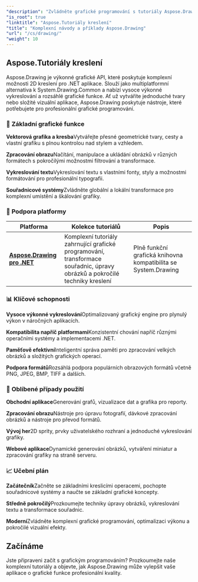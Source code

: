 ```yaml
---
"description": "Zvládněte grafické programování s tutoriály Aspose.Drawing. Naučte se transformace souřadnic, úpravy obrázků, techniky kreslení a pokročilé vizuální efekty na různých platformách."
"is_root": true
"linktitle": "Aspose.Tutoriály kreslení"
"title": "Komplexní návody a příklady Aspose.Drawing"
"url": "/cs/drawing/"
"weight": 10
---
```


## Aspose.Tutoriály kreslení

Aspose.Drawing je výkonné grafické API, které poskytuje komplexní možnosti 2D kreslení pro .NET aplikace. Slouží jako multiplatformní alternativa k System.Drawing.Common a nabízí vysoce výkonné vykreslování a rozsáhlé grafické funkce. Ať už vytváříte jednoduché tvary nebo složité vizuální aplikace, Aspose.Drawing poskytuje nástroje, které potřebujete pro profesionální grafické programování.

### 🎨 **Základní grafické funkce**

**Vektorová grafika a kresba**Vytvářejte přesné geometrické tvary, cesty a vlastní grafiku s plnou kontrolou nad stylem a vzhledem.

**Zpracování obrazu**Načítání, manipulace a ukládání obrázků v různých formátech s pokročilými možnostmi filtrování a transformace.

**Vykreslování textu**Vykreslování textu s vlastními fonty, styly a možnostmi formátování pro profesionální typografii.

**Souřadnicové systémy**Zvládněte globální a lokální transformace pro komplexní umístění a škálování grafiky.

### 🚀 **Podpora platformy**

| Platforma | Kolekce tutoriálů | Popis |
|----------|---------------------|-------------|
| **[Aspose.Drawing pro .NET](./net/)** | Komplexní tutoriály zahrnující grafické programování, transformace souřadnic, úpravy obrázků a pokročilé techniky kreslení | Plně funkční grafická knihovna kompatibilita se System.Drawing |

### 📊 **Klíčové schopnosti**

**Vysoce výkonné vykreslování**Optimalizovaný grafický engine pro plynulý výkon v náročných aplikacích.

**Kompatibilita napříč platformami**Konzistentní chování napříč různými operačními systémy a implementacemi .NET.

**Paměťově efektivní**Inteligentní správa paměti pro zpracování velkých obrázků a složitých grafických operací.

**Podpora formátů**Rozsáhlá podpora populárních obrazových formátů včetně PNG, JPEG, BMP, TIFF a dalších.

### 🎯 **Oblíbené případy použití**

**Obchodní aplikace**Generování grafů, vizualizace dat a grafika pro reporty.

**Zpracování obrazu**Nástroje pro úpravu fotografií, dávkové zpracování obrázků a nástroje pro převod formátů.

**Vývoj her**2D sprity, prvky uživatelského rozhraní a jednoduché vykreslování grafiky.

**Webové aplikace**Dynamické generování obrázků, vytváření miniatur a zpracování grafiky na straně serveru.

### 📈 **Učební plán**

**Začátečník**Začněte se základními kreslicími operacemi, pochopte souřadnicové systémy a naučte se základní grafické koncepty.

**Středně pokročilý**Prozkoumejte techniky úpravy obrázků, vykreslování textu a transformace souřadnic.

**Moderní**Zvládněte komplexní grafické programování, optimalizaci výkonu a pokročilé vizuální efekty.

## Začínáme

Jste připraveni začít s grafickým programováním? Prozkoumejte naše komplexní tutoriály a objevte, jak Aspose.Drawing může vylepšit vaše aplikace o grafické funkce profesionální kvality.